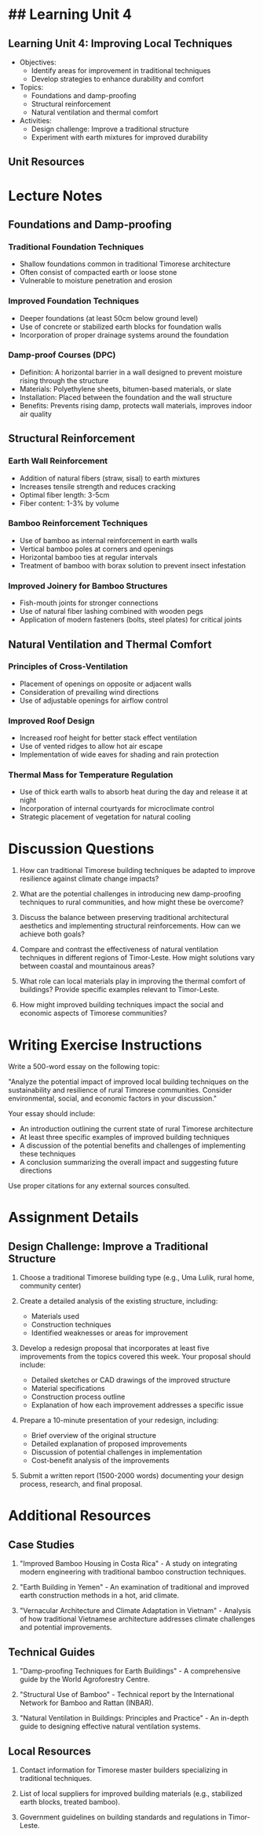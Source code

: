 # ## Learning Unit 4

## Learning Unit 4: Improving Local Techniques
- Objectives:
  * Identify areas for improvement in traditional techniques
  * Develop strategies to enhance durability and comfort
- Topics:
  * Foundations and damp-proofing
  * Structural reinforcement
  * Natural ventilation and thermal comfort
- Activities:
  * Design challenge: Improve a traditional structure
  * Experiment with earth mixtures for improved durability

## Unit Resources

# Lecture Notes

## Foundations and Damp-proofing

### Traditional Foundation Techniques
- Shallow foundations common in traditional Timorese architecture
- Often consist of compacted earth or loose stone
- Vulnerable to moisture penetration and erosion

### Improved Foundation Techniques
- Deeper foundations (at least 50cm below ground level)
- Use of concrete or stabilized earth blocks for foundation walls
- Incorporation of proper drainage systems around the foundation

### Damp-proof Courses (DPC)
- Definition: A horizontal barrier in a wall designed to prevent moisture rising through the structure
- Materials: Polyethylene sheets, bitumen-based materials, or slate
- Installation: Placed between the foundation and the wall structure
- Benefits: Prevents rising damp, protects wall materials, improves indoor air quality

## Structural Reinforcement

### Earth Wall Reinforcement
- Addition of natural fibers (straw, sisal) to earth mixtures
- Increases tensile strength and reduces cracking
- Optimal fiber length: 3-5cm
- Fiber content: 1-3% by volume

### Bamboo Reinforcement Techniques
- Use of bamboo as internal reinforcement in earth walls
- Vertical bamboo poles at corners and openings
- Horizontal bamboo ties at regular intervals
- Treatment of bamboo with borax solution to prevent insect infestation

### Improved Joinery for Bamboo Structures
- Fish-mouth joints for stronger connections
- Use of natural fiber lashing combined with wooden pegs
- Application of modern fasteners (bolts, steel plates) for critical joints

## Natural Ventilation and Thermal Comfort

### Principles of Cross-Ventilation
- Placement of openings on opposite or adjacent walls
- Consideration of prevailing wind directions
- Use of adjustable openings for airflow control

### Improved Roof Design
- Increased roof height for better stack effect ventilation
- Use of vented ridges to allow hot air escape
- Implementation of wide eaves for shading and rain protection

### Thermal Mass for Temperature Regulation
- Use of thick earth walls to absorb heat during the day and release it at night
- Incorporation of internal courtyards for microclimate control
- Strategic placement of vegetation for natural cooling

# Discussion Questions

1. How can traditional Timorese building techniques be adapted to improve resilience against climate change impacts?

2. What are the potential challenges in introducing new damp-proofing techniques to rural communities, and how might these be overcome?

3. Discuss the balance between preserving traditional architectural aesthetics and implementing structural reinforcements. How can we achieve both goals?

4. Compare and contrast the effectiveness of natural ventilation techniques in different regions of Timor-Leste. How might solutions vary between coastal and mountainous areas?

5. What role can local materials play in improving the thermal comfort of buildings? Provide specific examples relevant to Timor-Leste.

6. How might improved building techniques impact the social and economic aspects of Timorese communities?

# Writing Exercise Instructions

Write a 500-word essay on the following topic:

"Analyze the potential impact of improved local building techniques on the sustainability and resilience of rural Timorese communities. Consider environmental, social, and economic factors in your discussion."

Your essay should include:
- An introduction outlining the current state of rural Timorese architecture
- At least three specific examples of improved building techniques
- A discussion of the potential benefits and challenges of implementing these techniques
- A conclusion summarizing the overall impact and suggesting future directions

Use proper citations for any external sources consulted.

# Assignment Details

## Design Challenge: Improve a Traditional Structure

1. Choose a traditional Timorese building type (e.g., Uma Lulik, rural home, community center)

2. Create a detailed analysis of the existing structure, including:
   - Materials used
   - Construction techniques
   - Identified weaknesses or areas for improvement

3. Develop a redesign proposal that incorporates at least five improvements from the topics covered this week. Your proposal should include:
   - Detailed sketches or CAD drawings of the improved structure
   - Material specifications
   - Construction process outline
   - Explanation of how each improvement addresses a specific issue

4. Prepare a 10-minute presentation of your redesign, including:
   - Brief overview of the original structure
   - Detailed explanation of proposed improvements
   - Discussion of potential challenges in implementation
   - Cost-benefit analysis of the improvements

5. Submit a written report (1500-2000 words) documenting your design process, research, and final proposal.

# Additional Resources

## Case Studies

1. "Improved Bamboo Housing in Costa Rica" - A study on integrating modern engineering with traditional bamboo construction techniques.

2. "Earth Building in Yemen" - An examination of traditional and improved earth construction methods in a hot, arid climate.

3. "Vernacular Architecture and Climate Adaptation in Vietnam" - Analysis of how traditional Vietnamese architecture addresses climate challenges and potential improvements.

## Technical Guides

1. "Damp-proofing Techniques for Earth Buildings" - A comprehensive guide by the World Agroforestry Centre.

2. "Structural Use of Bamboo" - Technical report by the International Network for Bamboo and Rattan (INBAR).

3. "Natural Ventilation in Buildings: Principles and Practice" - An in-depth guide to designing effective natural ventilation systems.

## Local Resources

1. Contact information for Timorese master builders specializing in traditional techniques.

2. List of local suppliers for improved building materials (e.g., stabilized earth blocks, treated bamboo).

3. Government guidelines on building standards and regulations in Timor-Leste.